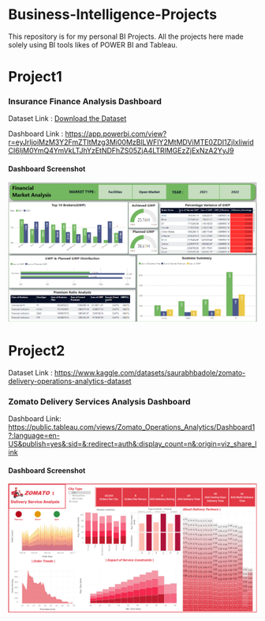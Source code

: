 # Business-Intelligence-Projects
This repository is for my personal BI Projects. All the projects here  made  solely using BI tools likes of POWER BI and Tableau.

# Project1
### Insurance Finance Analysis Dashboard
Dataset Link : [Download the Dataset](Dataset/insurance_data.xlsx)


   Dashboard Link : https://app.powerbi.com/view?r=eyJrIjoiMzM3Y2FmZTItMzg3Mi00MzBlLWFlY2MtMDViMTE0ZDI1ZjIxIiwidCI6IjM0YmQ4YmVkLTJhYzEtNDFhZS05ZjA4LTRlMGEzZjExNzA2YyJ9
  
#### Dashboard Screenshot
   
![Dashboard](Insurance_BI_Project/Insurance_data_Dashboard.png)

# Project2
Dataset Link :  https://www.kaggle.com/datasets/saurabhbadole/zomato-delivery-operations-analytics-dataset
### Zomato Delivery Services Analysis Dashboard
Dashboard Link: https://public.tableau.com/views/Zomato_Operations_Analytics/Dashboard1?:language=en-US&publish=yes&:sid=&:redirect=auth&:display_count=n&:origin=viz_share_link
  
#### Dashboard Screenshot
   
![Dashboard Preview](Zomato_Operations_BI_Project/Zomato_Delivery_Analysis.png)

